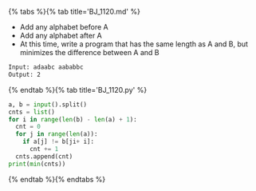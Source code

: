{% tabs %}{% tab title='BJ_1120.md' %}

* Add any alphabet before A
* Add any alphabet after A
* At this time, write a program that has the same length as A and B, but minimizes the difference between A and B

```txt
Input: adaabc aababbc
Output: 2
```

{% endtab %}{% tab title='BJ_1120.py' %}

```py
a, b = input().split()
cnts = list()
for i in range(len(b) - len(a) + 1):
  cnt = 0
  for j in range(len(a)):
    if a[j] != b[ji+ i]:
      cnt += 1
  cnts.append(cnt)
print(min(cnts))
```

{% endtab %}{% endtabs %}

